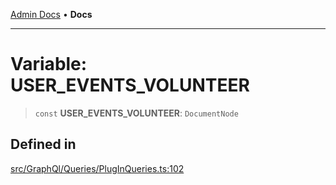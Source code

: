 [Admin Docs](/) • **Docs**

***

# Variable: USER\_EVENTS\_VOLUNTEER

> `const` **USER\_EVENTS\_VOLUNTEER**: `DocumentNode`

## Defined in

[src/GraphQl/Queries/PlugInQueries.ts:102](https://github.com/PalisadoesFoundation/talawa-admin/blob/main/src/GraphQl/Queries/PlugInQueries.ts#L102)
